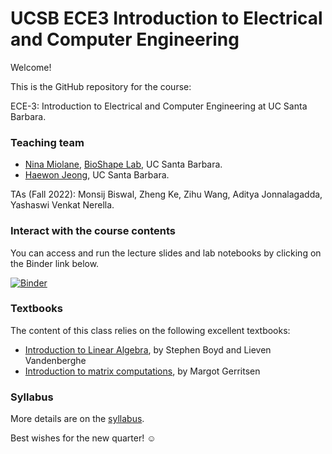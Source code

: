 # UCSB ECE3 Introduction to Electrical and Computer Engineering

Welcome!

This is the GitHub repository for the course:

ECE-3: Introduction to Electrical and Computer Engineering at UC Santa Barbara.

### Teaching team

- [Nina Miolane](https://www.ece.ucsb.edu/people/faculty/nina-miolane), [BioShape Lab](https://bioshape.ece.ucsb.edu/), UC Santa Barbara.
- [Haewon Jeong](https://www.ece.ucsb.edu/people/faculty/haewon-jeong), UC Santa Barbara.

TAs (Fall 2022): Monsij Biswal, Zheng Ke, Zihu Wang, Aditya Jonnalagadda, Yashaswi Venkat Nerella.

### Interact with the course contents

You can access and run the lecture slides and lab notebooks by clicking on the Binder link below.

[![Binder](https://mybinder.org/badge_logo.svg)](https://mybinder.org/v2/gh/bioshape-lab/ece3/main?filepath=lectures)

### Textbooks

The content of this class relies on the following excellent textbooks:
- [Introduction to Linear Algebra](https://web.stanford.edu/~boyd/vmls/vmls.pdf), by Stephen Boyd and Lieven Vandenberghe
- [Introduction to matrix computations](https://stanford.app.box.com/s/12f2f622y831bp6jb5zs/file/21165143711), by Margot Gerritsen

### Syllabus

More details are on the [syllabus](https://github.com/bioshape-lab/ece3/blob/main/ece3_syllabus.pdf).

Best wishes for the new quarter! ☺
